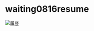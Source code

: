 # waiting0816resume
![履歷](https://user-images.githubusercontent.com/64601034/109492848-8c3f3d00-7ac6-11eb-8b38-e402c23f1170.jpg)


